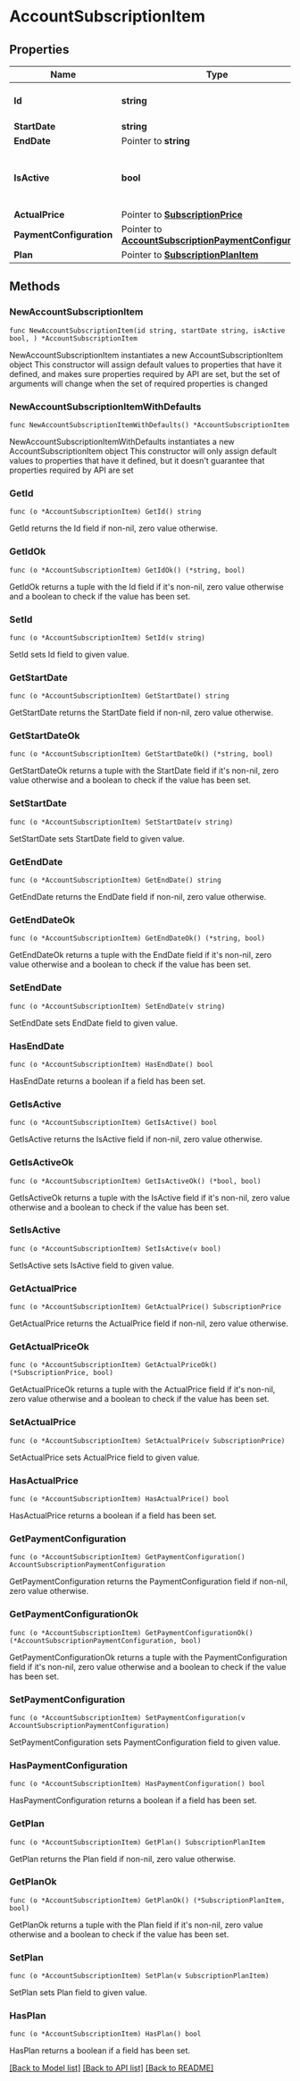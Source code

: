 # AccountSubscriptionItem

## Properties

Name | Type | Description | Notes
------------ | ------------- | ------------- | -------------
**Id** | **string** | The ID of the subscription | [readonly] 
**StartDate** | **string** |  | 
**EndDate** | Pointer to **string** |  | [optional] 
**IsActive** | **bool** | Is the subscription currently active or not? | [readonly] 
**ActualPrice** | Pointer to [**SubscriptionPrice**](SubscriptionPrice.md) |  | [optional] 
**PaymentConfiguration** | Pointer to [**AccountSubscriptionPaymentConfiguration**](AccountSubscriptionPaymentConfiguration.md) |  | [optional] 
**Plan** | Pointer to [**SubscriptionPlanItem**](SubscriptionPlanItem.md) |  | [optional] 

## Methods

### NewAccountSubscriptionItem

`func NewAccountSubscriptionItem(id string, startDate string, isActive bool, ) *AccountSubscriptionItem`

NewAccountSubscriptionItem instantiates a new AccountSubscriptionItem object
This constructor will assign default values to properties that have it defined,
and makes sure properties required by API are set, but the set of arguments
will change when the set of required properties is changed

### NewAccountSubscriptionItemWithDefaults

`func NewAccountSubscriptionItemWithDefaults() *AccountSubscriptionItem`

NewAccountSubscriptionItemWithDefaults instantiates a new AccountSubscriptionItem object
This constructor will only assign default values to properties that have it defined,
but it doesn't guarantee that properties required by API are set

### GetId

`func (o *AccountSubscriptionItem) GetId() string`

GetId returns the Id field if non-nil, zero value otherwise.

### GetIdOk

`func (o *AccountSubscriptionItem) GetIdOk() (*string, bool)`

GetIdOk returns a tuple with the Id field if it's non-nil, zero value otherwise
and a boolean to check if the value has been set.

### SetId

`func (o *AccountSubscriptionItem) SetId(v string)`

SetId sets Id field to given value.


### GetStartDate

`func (o *AccountSubscriptionItem) GetStartDate() string`

GetStartDate returns the StartDate field if non-nil, zero value otherwise.

### GetStartDateOk

`func (o *AccountSubscriptionItem) GetStartDateOk() (*string, bool)`

GetStartDateOk returns a tuple with the StartDate field if it's non-nil, zero value otherwise
and a boolean to check if the value has been set.

### SetStartDate

`func (o *AccountSubscriptionItem) SetStartDate(v string)`

SetStartDate sets StartDate field to given value.


### GetEndDate

`func (o *AccountSubscriptionItem) GetEndDate() string`

GetEndDate returns the EndDate field if non-nil, zero value otherwise.

### GetEndDateOk

`func (o *AccountSubscriptionItem) GetEndDateOk() (*string, bool)`

GetEndDateOk returns a tuple with the EndDate field if it's non-nil, zero value otherwise
and a boolean to check if the value has been set.

### SetEndDate

`func (o *AccountSubscriptionItem) SetEndDate(v string)`

SetEndDate sets EndDate field to given value.

### HasEndDate

`func (o *AccountSubscriptionItem) HasEndDate() bool`

HasEndDate returns a boolean if a field has been set.

### GetIsActive

`func (o *AccountSubscriptionItem) GetIsActive() bool`

GetIsActive returns the IsActive field if non-nil, zero value otherwise.

### GetIsActiveOk

`func (o *AccountSubscriptionItem) GetIsActiveOk() (*bool, bool)`

GetIsActiveOk returns a tuple with the IsActive field if it's non-nil, zero value otherwise
and a boolean to check if the value has been set.

### SetIsActive

`func (o *AccountSubscriptionItem) SetIsActive(v bool)`

SetIsActive sets IsActive field to given value.


### GetActualPrice

`func (o *AccountSubscriptionItem) GetActualPrice() SubscriptionPrice`

GetActualPrice returns the ActualPrice field if non-nil, zero value otherwise.

### GetActualPriceOk

`func (o *AccountSubscriptionItem) GetActualPriceOk() (*SubscriptionPrice, bool)`

GetActualPriceOk returns a tuple with the ActualPrice field if it's non-nil, zero value otherwise
and a boolean to check if the value has been set.

### SetActualPrice

`func (o *AccountSubscriptionItem) SetActualPrice(v SubscriptionPrice)`

SetActualPrice sets ActualPrice field to given value.

### HasActualPrice

`func (o *AccountSubscriptionItem) HasActualPrice() bool`

HasActualPrice returns a boolean if a field has been set.

### GetPaymentConfiguration

`func (o *AccountSubscriptionItem) GetPaymentConfiguration() AccountSubscriptionPaymentConfiguration`

GetPaymentConfiguration returns the PaymentConfiguration field if non-nil, zero value otherwise.

### GetPaymentConfigurationOk

`func (o *AccountSubscriptionItem) GetPaymentConfigurationOk() (*AccountSubscriptionPaymentConfiguration, bool)`

GetPaymentConfigurationOk returns a tuple with the PaymentConfiguration field if it's non-nil, zero value otherwise
and a boolean to check if the value has been set.

### SetPaymentConfiguration

`func (o *AccountSubscriptionItem) SetPaymentConfiguration(v AccountSubscriptionPaymentConfiguration)`

SetPaymentConfiguration sets PaymentConfiguration field to given value.

### HasPaymentConfiguration

`func (o *AccountSubscriptionItem) HasPaymentConfiguration() bool`

HasPaymentConfiguration returns a boolean if a field has been set.

### GetPlan

`func (o *AccountSubscriptionItem) GetPlan() SubscriptionPlanItem`

GetPlan returns the Plan field if non-nil, zero value otherwise.

### GetPlanOk

`func (o *AccountSubscriptionItem) GetPlanOk() (*SubscriptionPlanItem, bool)`

GetPlanOk returns a tuple with the Plan field if it's non-nil, zero value otherwise
and a boolean to check if the value has been set.

### SetPlan

`func (o *AccountSubscriptionItem) SetPlan(v SubscriptionPlanItem)`

SetPlan sets Plan field to given value.

### HasPlan

`func (o *AccountSubscriptionItem) HasPlan() bool`

HasPlan returns a boolean if a field has been set.


[[Back to Model list]](../README.md#documentation-for-models) [[Back to API list]](../README.md#documentation-for-api-endpoints) [[Back to README]](../README.md)


